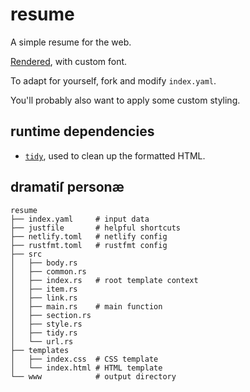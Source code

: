 # resume

A simple resume for the web.

[Rendered](https://rodarmor.com/resume/), with custom font.

To adapt for yourself, fork and modify `index.yaml`.

You'll probably also want to apply some custom styling.

## runtime dependencies

- [`tidy`](http://www.html-tidy.org), used to clean up the formatted HTML.


## dramatiſ personæ

```
resume
├── index.yaml     # input data
├── justfile       # helpful shortcuts
├── netlify.toml   # netlify config
├── rustfmt.toml   # rustfmt config
├── src
│   ├── body.rs
│   ├── common.rs
│   ├── index.rs   # root template context
│   ├── item.rs
│   ├── link.rs
│   ├── main.rs    # main function
│   ├── section.rs
│   ├── style.rs
│   ├── tidy.rs
│   └── url.rs
├── templates
│   ├── index.css  # CSS template
│   └── index.html # HTML template
└── www            # output directory
```
